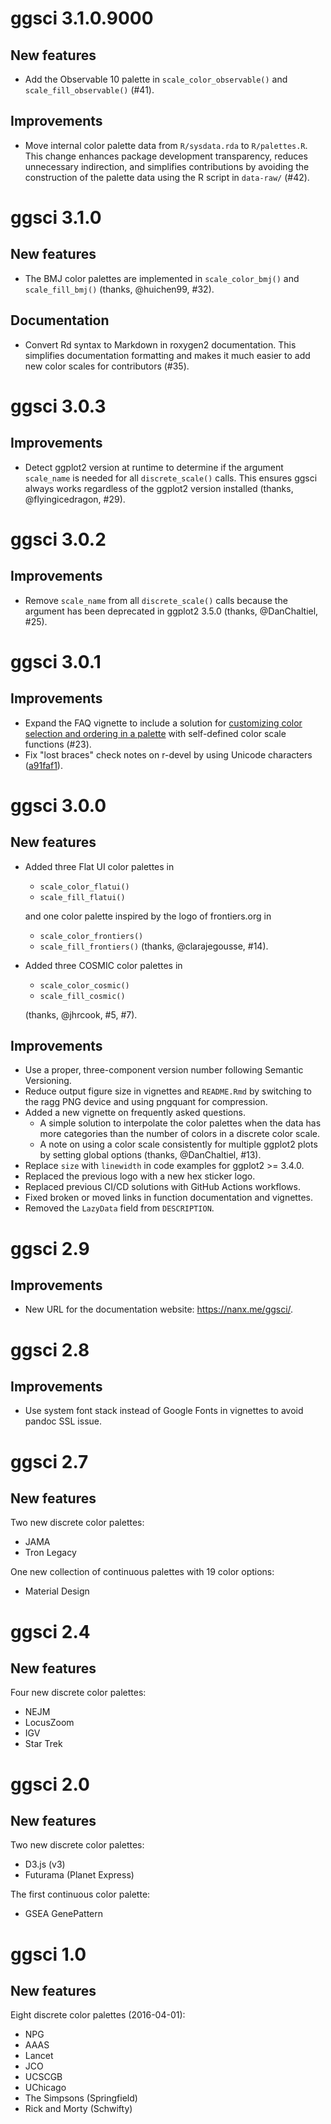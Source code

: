 # ggsci 3.1.0.9000

## New features

- Add the Observable 10 palette in `scale_color_observable()`
  and `scale_fill_observable()` (#41).

## Improvements

- Move internal color palette data from `R/sysdata.rda` to `R/palettes.R`.
  This change enhances package development transparency, reduces unnecessary
  indirection, and simplifies contributions by avoiding the construction
  of the palette data using the R script in `data-raw/` (#42).

# ggsci 3.1.0

## New features

- The BMJ color palettes are implemented in `scale_color_bmj()`
  and `scale_fill_bmj()` (thanks, @huichen99, #32).

## Documentation

- Convert Rd syntax to Markdown in roxygen2 documentation.
  This simplifies documentation formatting and makes it much easier
  to add new color scales for contributors (#35).

# ggsci 3.0.3

## Improvements

- Detect ggplot2 version at runtime to determine if the argument `scale_name`
  is needed for all `discrete_scale()` calls. This ensures ggsci always works
  regardless of the ggplot2 version installed (thanks, @flyingicedragon, #29).

# ggsci 3.0.2

## Improvements

- Remove `scale_name` from all `discrete_scale()` calls because the
  argument has been deprecated in ggplot2 3.5.0 (thanks, @DanChaltiel, #25).

# ggsci 3.0.1

## Improvements

- Expand the FAQ vignette to include a solution for
  [customizing color selection and ordering in a palette](https://nanx.me/ggsci/articles/ggsci-faq.html#customize-color-ordering-in-a-palette)
  with self-defined color scale functions (#23).
- Fix "lost braces" check notes on r-devel by using Unicode characters
  ([a91faf1](https://github.com/nanxstats/ggsci/commit/a91faf183ae44fe43355283c173a1e2de70de6d2)).

# ggsci 3.0.0

## New features

- Added three Flat UI color palettes in
  - `scale_color_flatui()`
  - `scale_fill_flatui()`

  and one color palette inspired by the logo of frontiers.org in
  - `scale_color_frontiers()`
  - `scale_fill_frontiers()`
  (thanks, @clarajegousse, #14).
- Added three COSMIC color palettes in
  - `scale_color_cosmic()`
  - `scale_fill_cosmic()`

  (thanks, @jhrcook, #5, #7).

## Improvements

- Use a proper, three-component version number following Semantic Versioning.
- Reduce output figure size in vignettes and `README.Rmd` by switching to the
  ragg PNG device and using pngquant for compression.
- Added a new vignette on frequently asked questions.
  - A simple solution to interpolate the color palettes when the data has more
    categories than the number of colors in a discrete color scale.
  - A note on using a color scale consistently for multiple ggplot2 plots by
    setting global options (thanks, @DanChaltiel, #13).
- Replace `size` with `linewidth` in code examples for ggplot2 >= 3.4.0.
- Replaced the previous logo with a new hex sticker logo.
- Replaced previous CI/CD solutions with GitHub Actions workflows.
- Fixed broken or moved links in function documentation and vignettes.
- Removed the `LazyData` field from `DESCRIPTION`.

# ggsci 2.9

## Improvements

- New URL for the documentation website: <https://nanx.me/ggsci/>.

# ggsci 2.8

## Improvements

- Use system font stack instead of Google Fonts in vignettes to avoid pandoc SSL issue.

# ggsci 2.7

## New features

Two new discrete color palettes:

- JAMA
- Tron Legacy

One new collection of continuous palettes with 19 color options:

- Material Design

# ggsci 2.4

## New features

Four new discrete color palettes:

- NEJM
- LocusZoom
- IGV
- Star Trek

# ggsci 2.0

## New features

Two new discrete color palettes:

- D3.js (v3)
- Futurama (Planet Express)

The first continuous color palette:

- GSEA GenePattern

# ggsci 1.0

## New features

Eight discrete color palettes (2016-04-01):

- NPG
- AAAS
- Lancet
- JCO
- UCSCGB
- UChicago
- The Simpsons (Springfield)
- Rick and Morty (Schwifty)
